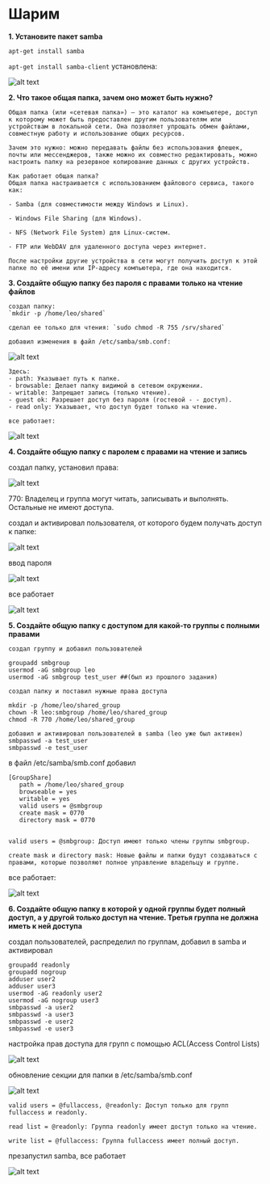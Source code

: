 # Шарим


**1. Установите пакет samba**

`apt-get install samba`

`apt-get install samba-client`
установлена:

![alt text](image.png)

**2. Что такое общая папка, зачем оно может быть нужно?**

    Общая папка (или «сетевая папка») — это каталог на компьютере, доступ к которому может быть предоставлен другим пользователям или устройствам в локальной сети. Она позволяет упрощать обмен файлами, совместную работу и использование общих ресурсов.

    Зачем это нужно: можно передавать файлы без использования флешек, почты или мессенджеров, также можно их совместно редактировать, можно настроить папку на резервное копирование данных с других устройств.

    Как работает общая папка?
    Общая папка настраивается с использованием файлового сервиса, такого как:

    - Samba (для совместимости между Windows и Linux).

    - Windows File Sharing (для Windows).

    - NFS (Network File System) для Linux-систем.

    - FTP или WebDAV для удаленного доступа через интернет.

    После настройки другие устройства в сети могут получить доступ к этой папке по её имени или IP-адресу компьютера, где она находится.

**3. Создайте общую папку без пароля с правами только на чтение файлов**

    создал папку:
    `mkdir -p /home/leo/shared`

    сделал ее только для чтения: `sudo chmod -R 755 /srv/shared`

    добавил изменения в файл /etc/samba/smb.conf:

![alt text](image-1.png)

    Здесь:
    - path: Указывает путь к папке.
    - browsable: Делает папку видимой в сетевом окружении.
    - writable: Запрещает запись (только чтение).
    - guest ok: Разрешает доступ без пароля (гостевой - - доступ).
    - read only: Указывает, что доступ будет только на чтение.

    все работает:
    
![alt text](image-2.png)

**4. Создайте общую папку с паролем с правами на чтение и запись**

создал папку, установил права:

![alt text](image-3.png)

770: Владелец и группа могут читать, записывать и выполнять. Остальные не имеют доступа.

создал и активировал пользователя, от которого будем получать доступ к папке:

![alt text](image-4.png)

ввод пароля

![alt text](image-5.png)

все работает

![alt text](image-6.png)

**5. Создайте общую папку с доступом для какой-то группы с полными правами**

    создал группу и добавил пользователей

    groupadd smbgroup
    usermod -aG smbgroup leo
    usermod -aG smbgroup test_user ##(был из прошлого задания)
```
создал папку и поставил нужные права доступа

mkdir -p /home/leo/shared_group
chown -R leo:smbgroup /home/leo/shared_group
chmod -R 770 /home/leo/shared_group
```
```
добавил и активировал пользователей в samba (leo уже был активен)
smbpasswd -a test_user
smbpasswd -e test_user
```
в файл /etc/samba/smb.conf добавил
```
[GroupShare]
   path = /home/leo/shared_group
   browseable = yes
   writable = yes
   valid users = @smbgroup
   create mask = 0770
   directory mask = 0770

   
valid users = @smbgroup: Доступ имеют только члены группы smbgroup.

create mask и directory mask: Новые файлы и папки будут создаваться с правами, которые позволяют полное управление владельцу и группе.
```

все работает: 

![alt text](image-7.png)

**6. Создайте общую папку в которой у одной группы будет полный доступ, а у другой только доступ на чтение.
Третья группа не должна иметь к ней доступа**

создал пользователей, распределил по группам, добавил в samba и активировал
```
groupadd readonly
groupadd nogroup
adduser user2
adduser user3
usermod -aG readonly user2
usermod -aG nogroup user3
smbpasswd -a user2
smbpasswd -a user3
smbpasswd -e user2
smbpasswd -e user3
```
настройка прав доступа для групп с помощью ACL(Access Control Lists)

![alt text](image-8.png)

обновление секции для папки в /etc/samba/smb.conf

![alt text](image-9.png)
```
valid users = @fullaccess, @readonly: Доступ только для групп fullaccess и readonly.

read list = @readonly: Группа readonly имеет доступ только на чтение.

write list = @fullaccess: Группа fullaccess имеет полный доступ.
```
презапустил samba, все работает

![alt text](image-10.png)
